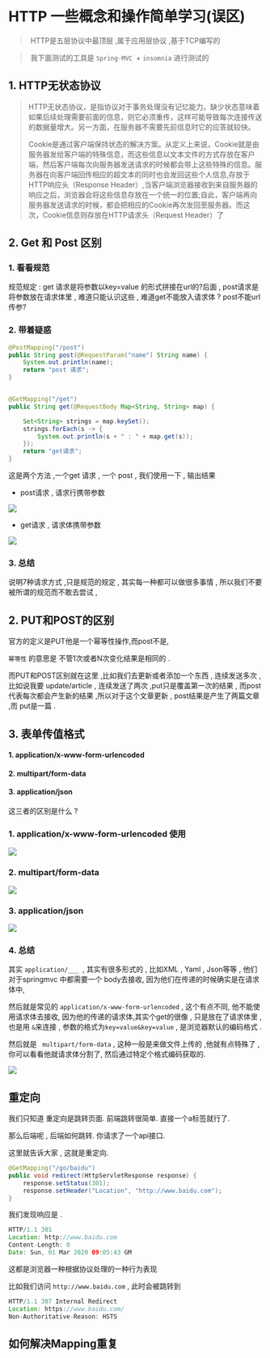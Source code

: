 

# HTTP 一些概念和操作简单学习(误区)

> ​	HTTP是五层协议中最顶层 ,属于应用层协议 ,基于TCP编写的

> ​	我下面测试的工具是 `Spring-MVC `+ `insomnia` 进行测试的

## 1. HTTP无状态协议

> ​		HTTP无状态协议，是指协议对于事务处理没有记忆能力。缺少状态意味着如果后续处理需要前面的信息，则它必须重传，这样可能导致每次连接传送的数据量增大。另一方面，在服务器不需要先前信息时它的应答就较快。
>
> ​		Cookie是通过客户端保持状态的解决方案。从定义上来说，Cookie就是由服务器发给客户端的特殊信息，而这些信息以文本文件的方式存放在客户端，然后客户端每次向服务器发送请求的时候都会带上这些特殊的信息。服务器在向客户端回传相应的超文本的同时也会发回这些个人信息,存放于HTTP响应头（Response Header）,当客户端浏览器接收到来自服务器的响应之后，浏览器会将这些信息存放在一个统一的位置;自此，客户端再向服务器发送请求的时候，都会把相应的Cookie再次发回至服务器。而这次，Cookie信息则存放在HTTP请求头（Request Header）了

## 2. Get 和 Post 区别

### 1. 看看规范 

规范规定 : get 请求是将参数以key=value 的形式拼接在url的?后面 , post请求是将参数放在请求体里 , 难道只能认识这些 , 难道get不能放入请求体 ? post不能url传参? 

### 2. 带着疑惑

```java
@PostMapping("/post")
public String post(@RequestParam("name") String name) {
    System.out.println(name);
    return "post 请求";
}


@GetMapping("/get")
public String get(@RequestBody Map<String, String> map) {

    Set<String> strings = map.keySet();
    strings.forEach(s -> {
        System.out.println(s + " : " + map.get(s));
    });
    return "get请求";
}
```

这是两个方法 ,一个get 请求 , 一个 post , 我们使用一下 , 输出结果 

- post请求 , 请求行携带参数 

![](https://tyut.oss-accelerate.aliyuncs.com/image/2019-12-05/662ebd9e-2ddb-49d5-a4e3-5bd33f1bca77.jpg?x-oss-process=style/template01)

- get请求 , 请求体携带参数

![]( https://tyut.oss-accelerate.aliyuncs.com/image/2019-12-05/7e11a64d-7ef7-40ce-bd84-72c16e30c00b.jpg?x-oss-process=style/template01)

### 3. 总结

说明7种请求方式 ,只是规范的规定 , 其实每一种都可以做很多事情 , 所以我们不要被所谓的规范而不敢去尝试 , 

## 2. PUT和POST的区别

官方的定义是PUT他是一个幂等性操作,而post不是, 

`幂等性` 的意思是 不管1次或者N次变化结果是相同的 . 

而PUT和POST区别就在这里 ,比如我们去更新或者添加一个东西 ,  连续发送多次 , 比如说我要 update/article , 连续发送了两次 ,put只是覆盖第一次的结果  , 而post代表每次都会产生新的结果 ,所以对于这个文章更新 , post结果是产生了两篇文章 ,而 put是一篇 .

## 3. 表单传值格式

#### 1. application/x-www-form-urlencoded

#### 2. multipart/form-data

#### 3. application/json

这三者的区别是什么 ? 

### 1. application/x-www-form-urlencoded 使用

![](https://tyut.oss-accelerate.aliyuncs.com/image/2019-12-05/cbe38fbe-b94b-4e2c-a2e7-74231eeceb96.png?x-oss-process=style/template01)

### 2. multipart/form-data

![](https://tyut.oss-accelerate.aliyuncs.com/image/2019-12-05/a2a877c3-7a21-44d6-a93d-52757561dce1.png?x-oss-process=style/template01)

### 3. application/json

![](https://tyut.oss-accelerate.aliyuncs.com/image/2019-12-05/b9ea5099-72bd-4945-a95d-7e7e43c80e5d.png?x-oss-process=style/template01)

### 4. 总结

其实 `application/___ `, 其实有很多形式的 , 比如XML , Yaml , Json等等 , 他们对于springmvc 中都需要一个 body去接收, 因为他们在传递的时候确实是在请求体中, 

然后就是常见的 `application/x-www-form-urlencoded` , 这个有点不同, 他不能使用请求体去接收, 因为他的传递的请求体,其实个get的很像 , 只是放在了请求体里 , 也是用 `&`来连接 , 参数的格式为`key=value&key=value` ,  是浏览器默认的编码格式 . 

然后就是 ` multipart/form-data` , 这种一般是来做文件上传的 ,他就有点特殊了 , 你可以看看他就请求体分割了, 然后通过特定个格式编码获取的. 

![](https://tyut.oss-accelerate.aliyuncs.com/image/2019-12-05/64978f44-e855-4b36-83e2-d467ac3ebbaf.jpg?x-oss-process=style/template01)



## 重定向

我们只知道 重定向是跳转页面.  前端跳转很简单. 直接一个a标签就行了. 

那么后端呢 , 后端如何跳转. 你请求了一个api接口. 

这里就告诉大家 , 这就是重定向.

```java
@GetMapping("/go/baidu")
public void redirect(HttpServletResponse response) {
    response.setStatus(301);
    response.setHeader("Location", "http://www.baidu.com");
}
```

我们发现响应是 .

```java
HTTP/1.1 301
Location: http://www.baidu.com
Content-Length: 0
Date: Sun, 01 Mar 2020 09:05:43 GM
```

这都是浏览器一种根据协议处理的一种行为表现

比如我们访问 `http://www.baidu.com`  , 此时会被跳转到

```java
HTTP/1.1 307 Internal Redirect
Location: https://www.baidu.com/
Non-Authoritative-Reason: HSTS
```



## 如何解决Mapping重复

```java

```

